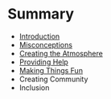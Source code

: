 # Summary

* [Introduction](README.md)
* [Misconceptions](misconceptions.md)
* [Creating the Atmosphere](creating-the-atmosphere.md)
* [Providing Help](providing-help.md)
* [Making Things Fun](making-things-fun.md)
* Creating Community
* Inclusion


